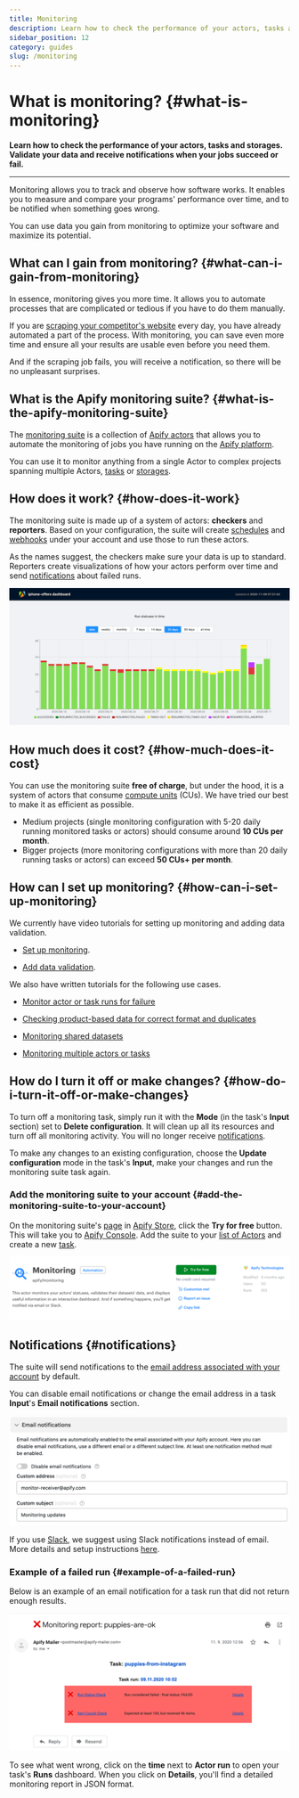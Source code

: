 ```yaml
---
title: Monitoring
description: Learn how to check the performance of your actors, tasks and storages. Validate your data and receive notifications when your jobs succeed or fail.
sidebar_position: 12
category: guides
slug: /monitoring
---
```


# What is monitoring? {#what-is-monitoring}

**Learn how to check the performance of your actors, tasks and storages. Validate your data and receive notifications when your jobs succeed or fail.**

---

Monitoring allows you to track and observe how software works. It enables you to measure and compare your programs' performance over time, and to be notified when something goes wrong.

You can use data you gain from monitoring to optimize your software and maximize its potential.

## What can I gain from monitoring? {#what-can-i-gain-from-monitoring}

In essence, monitoring gives you more time. It allows you to automate processes that are complicated or tedious if you have to do them manually.

If you are [scraping your competitor's website](https://www.youtube.com/watch?v=BsidLZKdYWQ) every day, you have already automated a part of the process. With monitoring, you can save even more time and ensure all your results are usable even before you need them.

And if the scraping job fails, you will receive a notification, so there will be no unpleasant surprises.

## What is the Apify monitoring suite? {#what-is-the-apify-monitoring-suite}

The [monitoring suite](https://apify.com/apify/monitoring) is a collection of [Apify actors](../actors/index.mdx) that allows you to automate the monitoring of jobs you have running on the [Apify platform](https://apify.com).

You can use it to monitor anything from a single Actor to complex projects spanning multiple Actors, [tasks](../actors/running/tasks.md) or [storages](../storage/index.md).

## How does it work? {#how-does-it-work}

The monitoring suite is made up of a system of actors: **checkers** and **reporters**. Based on your configuration, the suite will create [schedules](../schedules.md) and [webhooks](../integrations/webhooks/index.md) under your account and use those to run these actors.

As the names suggest, the checkers make sure your data is up to standard. Reporters create visualizations of how your actors perform over time and send [notifications](#notifications) about failed runs.

![Monitoring dashboard](./images/monitoring-dashboard.png)

## How much does it cost? {#how-much-does-it-cost}

You can use the monitoring suite **free of charge**, but under the hood, it is a system of actors that consume [compute units](https://help.apify.com/en/articles/3490384-what-is-a-compute-unit) (CUs). We have tried our best to make it as efficient as possible.

* Medium projects (single monitoring configuration with 5-20 daily running monitored tasks or actors) should consume around **10 CUs per month**.
* Bigger projects (more monitoring configurations with more than 20 daily running tasks or actors) can exceed **50 CUs+ per month**.

## How can I set up monitoring? {#how-can-i-set-up-monitoring}

We currently have video tutorials for setting up monitoring and adding data validation.

* [Set up monitoring](https://www.youtube.com/watch?v=bLVk5dkFA7Y).

* [Add data validation](https://www.youtube.com/watch?v=Yha8X4cLtw8).

We also have written tutorials for the following use cases.

* [Monitor actor or task runs for failure](./actor_or_task_run_failure.md)

* [Checking product-based data for correct format and duplicates](./check_data_quality.md)

* [Monitoring shared datasets](./monitor_shared_datasets.md)

* [Monitoring multiple actors or tasks](./monitor_multiple_tasks.md)

## How do I turn it off or make changes? {#how-do-i-turn-it-off-or-make-changes}

To turn off a monitoring task, simply run it with the **Mode** (in the task's **Input** section) set to **Delete configuration**. It will clean up all its resources and turn off all monitoring activity. You will no longer receive [notifications](#notifications).

To make any changes to an existing configuration, choose the **Update configuration** mode in the task's **Input**, make your changes and run the monitoring suite task again.

### Add the monitoring suite to your account {#add-the-monitoring-suite-to-your-account}

On the monitoring suite's [page](https://apify.com/apify/monitoring) in [Apify Store](https://apify.com/store), click the **Try for free** button. This will take you to [Apify Console](https://console.apify.com). Add the suite to your [list of Actors](https://console.apify.com/actors) and create a new [task](../actors/running/tasks.md).

![Monitoring actor in Apify Store](./images/monitoring-in-store.png)

## Notifications {#notifications}

The suite will send notifications to the [email address associated with your account](https://console.apify.com/account) by default.

You can disable email notifications or change the email address in a task **Input**'s **Email notifications** section.

![Customize notifications](./images/customize-notifications.png)

If you use [Slack](https://slack.com/), we suggest using Slack notifications instead of email. More details and setup instructions [here](https://apify.com/apify/monitoring#notifications).

### Example of a failed run {#example-of-a-failed-run}

Below is an example of an email notification for a task run that did not return enough results.

![Failed run example](./images/puppies-failed-run.png)

To see what went wrong, click on the **time** next to **Actor run** to open your task's **Runs** dashboard. When you click on **Details**, you'll find a detailed monitoring report in JSON format.
